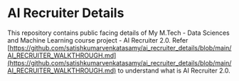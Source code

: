 # AI Recruiter Details

This repository contains public facing details of My M.Tech - Data Sciences and Machine Learning course project - AI Recruiter 2.0. Refer [https://github.com/satishkumarvenkatasamy/ai_recruiter_details/blob/main/AI_RECRUITER_WALKTHROUGH.md](https://github.com/satishkumarvenkatasamy/ai_recruiter_details/blob/main/AI_RECRUITER_WALKTHROUGH.md) to understand what is AI Recruiter 2.0.
